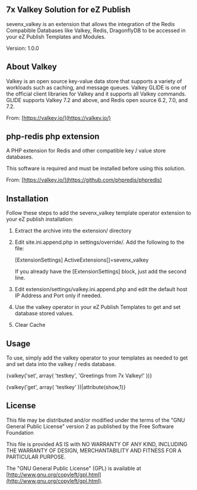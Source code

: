 ## 7x Valkey Solution for eZ Publish

sevenx_valkey is an extension that allows the integration of the Redis Compabible Databases like Valkey, Redis, DragonflyDB to be accessed in your eZ Publish Templates and Modules.

Version: 1.0.0

## About Valkey

Valkey is an open source key-value data store that supports a variety of workloads such as caching, and message queues. Valkey GLIDE is one of the official client libraries for Valkey and it supports all Valkey commands. GLIDE supports Valkey 7.2 and above, and Redis open source 6.2, 7.0, and 7.2.

From: [https://valkey.io/](https://valkey.io/)

## php-redis php extension

A PHP extension for Redis and other compatible key / value store databases.

This software is required and must be installed before using this solution.

From: [https://valkey.io/](https://github.com/phpredis/phpredis)

## Installation

Follow these steps to add the sevenx_valkey template operator extension to your eZ publish installation:

  1) Extract the archive into the extension/ directory

  2) Edit site.ini.append.php in settings/override/. Add the following to the file:

       [ExtensionSettings]
       ActiveExtensions[]=sevenx_valkey

     If you already have the [ExtensionSettings] block, just add the second line.

  3) Edit extension/settings/valkey.ini.append.php and edit the default host IP Address and Port only if needed.

  4) Use the valkey operator in your eZ Publish Templates to get and set database stored values.

  5) Clear Cache

## Usage

To use, simply add the valkey operator to your templates as needed to get and set data into the valkey / redis database.

{valkey('set', array( 'testkey', 'Greetings from 7x Valkey!' ))}

{valkey('get', array( 'testkey' ))|attribute(show,1)}

## License

This file may be distributed and/or modified under the terms of the "GNU
General Public License" version 2 as published by the Free Software Foundation

This file is provided AS IS with NO WARRANTY OF ANY KIND, INCLUDING THE
WARRANTY OF DESIGN, MERCHANTABILITY AND FITNESS FOR A PARTICULAR PURPOSE.

The "GNU General Public License" (GPL) is available at
[http://www.gnu.org/copyleft/gpl.html](http://www.gnu.org/copyleft/gpl.html).
